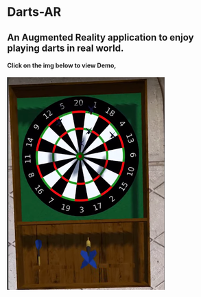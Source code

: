 # Darts-AR

## An Augmented Reality application to enjoy playing darts in real world.

#### Click on the img below to view Demo,
[![Darts-AR](https://github.com/mazeenamr/Darts-AR/blob/main/darts.PNG)](https://www.youtube.com/shorts/mk3--J-uokQ?&ab_channel=VVStudio)
